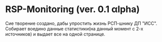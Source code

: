 # RSP-Monitoring (ver. 0.1 αlpha)

Сие творение создано, дабы упростить жизнь РСП-шнику ДП "ИСС".
Собирает воедино данные статистики(на данный момент с 2-х источников)
и выдает все на одной странице.